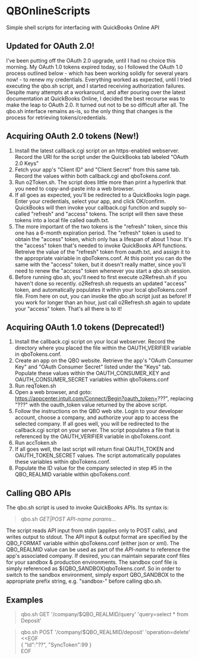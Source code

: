 # QBOnlineScripts
Simple shell scripts for interfacing with QuickBooks Online API

## Updated for OAuth 2.0!
I've been putting off the OAuth 2.0 upgrade, until I had no choice this morning.  My OAuth 1.0 tokens expired today, so I followed the OAuth 1.0 process outlined below - which has been working solidly for several years now! - to renew my credentials.  Everything worked as expected, until I tried executing the qbo.sh script, and I started receiving authorization failures.  Despite many attempts at a workaround, and after pouring over the latest documentation at QuickBooks Online, I decided the best recourse was to make the leap to OAuth 2.0.  It turned out not to be so difficult after all.  The qbo.sh interface remains as-is, so the only thing that changes is the process for retrieving tokens/credentials.  

## Acquiring OAuth 2.0 tokens (New!)
1. Install the latest callback.cgi script on an https-enabled webserver.  Record the URI for the script under the QuickBooks tab labeled "OAuth 2.0 Keys"   
2. Fetch your app's "Client ID" and "Client Secret" from this same tab.  Record the values within both callback.cgi and qboTokens.conf.
3. Run o2Token.sh.  The script does little more than print a hyperlink that you need to copy-and-paste into a web browser.
4. If all goes as expected, you'll be redirected to a QuickBooks login page.  Enter your credentials, select your app, and click OK/confirm.  QuickBooks will then invoke your callback.cgi function and supply so-called "refresh" and "access" tokens.  The script will then save these tokens into a local file called oauth.txt.
5. The more important of the two tokens is the "refresh" token, since this one has a 6-month expiration period.  The "refresh" token is used to obtain the "access" token, which only has a lifespan of about 1 hour. It's the "access" token that's needed to invoke QuickBooks API functions. Retreive the value of the "refresh" token from oauth.txt, and assign it to the appropriate vairiable in qboTokens.conf.  At this point you can do the same with the "access" token, but it doesn't really matter, since you'll need to renew the "access" token whenever you start a qbo.sh session.
6. Before running qbo.sh, you'll need to first execute o2Refresh.sh if you haven't done so recently.  o2Refresh.sh requests an updated "access" token, and automatically populates it within your local qboTokens.conf file.  From here on out, you can invoke the qbo.sh script just as before!  If you work for longer than an hour, just call o2Refresh.sh again to update your "access" token.  That's all there is to it!

## Acquiring OAuth 1.0 tokens (Deprecated!)
1. Install the callback.cgi script on your local webserver. Record the directory where you placed the file within the OAUTH\_VERIFIER variable in qboTokens.conf.
2. Create an app on the QBO website. Retrieve the app's "OAuth Consumer Key" and "OAuth Consumer Secret" listed under the "Keys" tab.  Populate these values within the OAUTH\_CONSUMER\_KEY and OAUTH\_CONSUMER\_SECRET variables within qboTokens.conf
3. Run reqToken.sh
4. Open a web browser, and goto: https://appcenter.intuit.com/Connect/Begin?oauth_token=???", replacing "???" with the oauth\_token value returned by the above script.
5. Follow the instructions on the QBO web site. Login to your developer account, choose a company, and authorize your app to access the selected company.  If all goes well, you will be redirected to the callback.cgi script on your server.  The script populates a file that is referenced by the OAUTH\_VERIFIER variable in qboTokens.conf.
6. Run accToken.sh
7. If all goes well, the last script will return final OAUTH\_TOKEN and OAUTH\_TOKEN\_SECRET values.  The script automatically populates these variables within qboTokens.conf.
8. Populate the ID value for the company selected in step #5 in the QBO\_REALMID variable within qboTokens.conf.

## Calling QBO APIs
The qbo.sh script is used to invoke QuickBooks APIs.  Its syntax is:
> qbo.sh _GET|POST API-name params..._

The script reads API input from stdin (applies only to POST calls), and writes output to stdout.  The API input & output format are specified by the QBO\_FORMAT variable within qboTokens.conf (either json or xml). The QBO\_REALMID value can be used as part of the _API-name_ to reference the app's associated company.  If desired, you can maintain separate conf files for your sandbox & production environments.  The sandbox conf file is simply referenced as ${QBO\_SANDBOX}qboTokens.conf.  So in order to switch to the sandbox environment, simply export QBO\_SANDBOX to the appropriate prefix string, e.g. "sandbox-" before calling qbo.sh.

## Examples
> qbo.sh GET '/company/$QBO_REALMID/query' 'query=select * from Deposit'  
  
> qbo.sh POST '/company/$QBO_REALMID/deposit' 'operation=delete' <<EOF  
{ "Id":"??", "SyncToken":99 }  
EOF  
